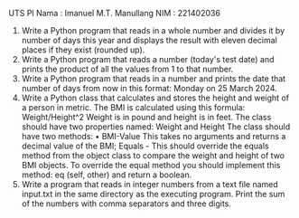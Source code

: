 UTS PI
Nama  : Imanuel M.T. Manullang
NIM   : 221402036

1. Write a Python program that reads in a whole number and divides it by number of days this year and displays the result with eleven decimal places if they exist (rounded up).
2. Write a Python program that reads a number (today's test date) and prints the product of all the values from 1 to that number.
3. Write a Python program that reads in a number and prints the date that number of days from now in this format: Monday on 25 March 2024.
4. Write a Python class that calculates and stores the height and weight of a person in metric.
The BMI is calculated using this formula:
Weight/Height^2
Weight is in pound and height is in feet.
The class should have two properties named: Weight and Height
The class should have two methods:
• BMI-Value This takes no arguments and returns a decimal value of the BMI;
Equals - This should override the equals method from the object class to compare the weight and height of two BMI objects. To override the equal method you should implement this method: eq (self, other) and return a boolean.
5. Write a program that reads in integer numbers from a text file named input.txt in the same directory as the executing program.
Print the sum of the numbers with comma separators and three digits.
